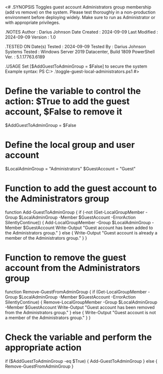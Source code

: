 <#
.SYNOPSIS
    Toggles guest account Administrators group membership (add vs remove) on the system.
    Please test thoroughly in a non-production environment before deploying widely.
    Make sure to run as Administrator or with appropriate privileges.

.NOTES
    Author        : Darius Johnson
    Date Created  : 2024-09-09
    Last Modified : 2024-09-09
    Version       : 1.0

.TESTED ON
    Date(s) Tested  : 2024-09-09
    Tested By       : Darius Johnson
    Systems Tested  : Windows Server 2019 Datacenter, Build 1809
    PowerShell Ver. : 5.1.17763.6189

.USAGE
    Set [$AddGuestToAdminGroup = $False] to secure the system
    Example syntax:
    PS C:\> .\toggle-guest-local-administrators.ps1 
 #>
 
 # Define the variable to control the action: $True to add the guest account, $False to remove it
$AddGuestToAdminGroup = $False

# Define the local group and user account
$LocalAdminGroup = "Administrators"
$GuestAccount = "Guest"

# Function to add the guest account to the Administrators group
function Add-GuestToAdminGroup {
    if (-not (Get-LocalGroupMember -Group $LocalAdminGroup -Member $GuestAccount -ErrorAction SilentlyContinue)) {
        Add-LocalGroupMember -Group $LocalAdminGroup -Member $GuestAccount
        Write-Output "Guest account has been added to the Administrators group."
    } else {
        Write-Output "Guest account is already a member of the Administrators group."
    }
}

# Function to remove the guest account from the Administrators group
function Remove-GuestFromAdminGroup {
    if (Get-LocalGroupMember -Group $LocalAdminGroup -Member $GuestAccount -ErrorAction SilentlyContinue) {
        Remove-LocalGroupMember -Group $LocalAdminGroup -Member $GuestAccount
        Write-Output "Guest account has been removed from the Administrators group."
    } else {
        Write-Output "Guest account is not a member of the Administrators group."
    }
}

# Check the variable and perform the appropriate action
if ($AddGuestToAdminGroup -eq $True) {
    Add-GuestToAdminGroup
} else {
    Remove-GuestFromAdminGroup
}
